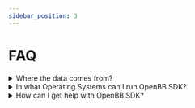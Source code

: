 ```yaml
---
sidebar_position: 3
---
```


# FAQ

<details><summary>Where the data comes from?</summary>
<p>

OpenBB does not provide any data. OpenBB is a data aggregator that connects to
multiple data providers and provides a unified API to access the data.

</p>
</details>

<details><summary>In what Operating Systems can I run OpenBB SDK?</summary>
<p>

OpenBB SDK is compatible with Windows, Linux, and Mac OS. Check the
[installation guide](/sdk/getstarted/installation) for more details.

</p>
</details>

<details><summary> How can I get help with OpenBB SDK?</summary>
<p>

You can get help with OpenBB SDK by joining our
[Discord server](https://openbb.co/discord) or contact us in our support form
[here](https://openbb.co/support).

</p>
</details>
